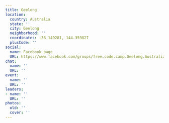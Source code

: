 ```yaml
---
title: Geelong
location:
  country: Australia
  state: ''
  city: Geelong
  neighborhood: ''
  coordinates: -38.149281, 144.359827
  plusCode: ''
social:
  name: Facebook page
  URL: https://www.facebook.com/groups/free.code.camp.Geelong.Australia
chat:
  name: ''
  URL: ''
event:
  name: ''
  URL: ''
leaders:
- name: ''
  URL: ''
photos:
  old: ''
  cover: ''
---
```

